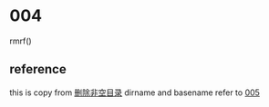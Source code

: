 # 004
rmrf()

## reference
this is copy from [删除非空目录](https://blog.csdn.net/zhaoxd200808501/article/details/75007762)
dirname and basename refer to [005](../005)

